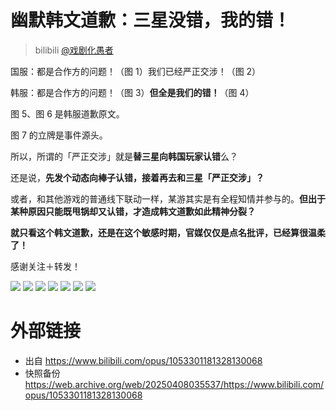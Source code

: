 # 幽默韩文道歉：三星没错，我的错！
> bilibili [@戏剧化愚者](https://space.bilibili.com/19976514)

国服：都是合作方的问题！（图 1）我们已经严正交涉！（图 2）

韩服：都是合作方的问题！（图 3）**但全是我们的错！**（图 4）

图 5、图 6 是韩服道歉原文。

图 7 的立牌是事件源头。

所以，所谓的「严正交涉」就是**替三星向韩国玩家认错**么？

还是说，**先发个动态向棒子认错，接着再去和三星「严正交涉」？**

或者，和其他游戏的普通线下联动一样，某游其实是有全程知情并参与的。**但出于某种原因只能既甩锅却又认错，才造成韩文道歉如此精神分裂？**

**就只看这个韩文道歉，还是在这个敏感时期，官媒仅仅是点名批评，已经算很温柔了！**

感谢关注＋转发！

![](https://raw.githubusercontent.com/KugouGames/iming-blog/refs/heads/main/evil-of-kurogames/images/1053301181328130068/BandiView_1.jpg)
![](https://raw.githubusercontent.com/KugouGames/iming-blog/refs/heads/main/evil-of-kurogames/images/1053301181328130068/BandiView_2.jpg)
![](https://raw.githubusercontent.com/KugouGames/iming-blog/refs/heads/main/evil-of-kurogames/images/1053301181328130068/BandiView_3.jpg)
![](https://raw.githubusercontent.com/KugouGames/iming-blog/refs/heads/main/evil-of-kurogames/images/1053301181328130068/BandiView_4.jpg)
![](https://raw.githubusercontent.com/KugouGames/iming-blog/refs/heads/main/evil-of-kurogames/images/1053301181328130068/BandiView_5.jpg)
![](https://raw.githubusercontent.com/KugouGames/iming-blog/refs/heads/main/evil-of-kurogames/images/1053301181328130068/BandiView_6.jpg)
![](https://raw.githubusercontent.com/KugouGames/iming-blog/refs/heads/main/evil-of-kurogames/images/1053301181328130068/BandiView_7.jpg)

# 外部链接
- 出自 https://www.bilibili.com/opus/1053301181328130068
- 快照备份 https://web.archive.org/web/20250408035537/https://www.bilibili.com/opus/1053301181328130068

